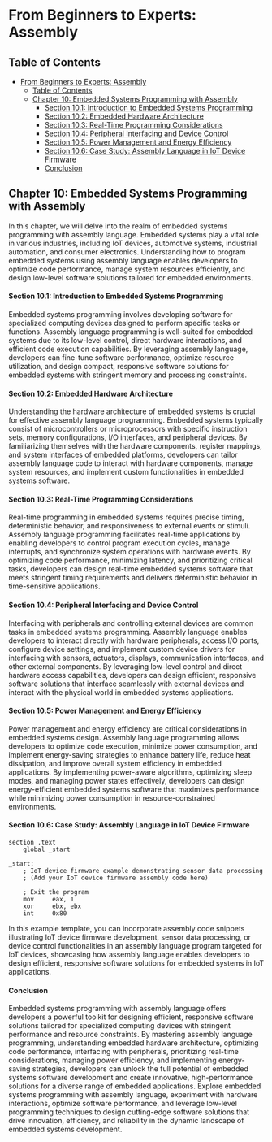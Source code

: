 # From Beginners to Experts: Assembly
## Table of Contents
- [From Beginners to Experts: Assembly](#from-beginners-to-experts-assembly)
  - [Table of Contents](#table-of-content)
  - [Chapter 10: Embedded Systems Programming with Assembly](#chapter-10-embedded-systems-programming-with-assembly)
      - [Section 10.1: Introduction to Embedded Systems Programming](#section-101-introduction-to-embedded-systems-programming)
      - [Section 10.2: Embedded Hardware Architecture](#section-102-embedded-hardware-architecture)
      - [Section 10.3: Real-Time Programming Considerations](#section-103-real-time-programming-considerations)
      - [Section 10.4: Peripheral Interfacing and Device Control](#section-104-peripheral-interfacing-and-device-control)
      - [Section 10.5: Power Management and Energy Efficiency](#section-105-power-management-and-energy-efficiency)
      - [Section 10.6: Case Study: Assembly Language in IoT Device Firmware](#section-106-case-study-assembly-language-in-iot-device-firmware)
      - [Conclusion](#conclusion)

## Chapter 10: Embedded Systems Programming with Assembly

In this chapter, we will delve into the realm of embedded systems programming with assembly language. Embedded systems play a vital role in various industries, including IoT devices, automotive systems, industrial automation, and consumer electronics. Understanding how to program embedded systems using assembly language enables developers to optimize code performance, manage system resources efficiently, and design low-level software solutions tailored for embedded environments.

#### Section 10.1: Introduction to Embedded Systems Programming

Embedded systems programming involves developing software for specialized computing devices designed to perform specific tasks or functions. Assembly language programming is well-suited for embedded systems due to its low-level control, direct hardware interactions, and efficient code execution capabilities. By leveraging assembly language, developers can fine-tune software performance, optimize resource utilization, and design compact, responsive software solutions for embedded systems with stringent memory and processing constraints.

#### Section 10.2: Embedded Hardware Architecture

Understanding the hardware architecture of embedded systems is crucial for effective assembly language programming. Embedded systems typically consist of microcontrollers or microprocessors with specific instruction sets, memory configurations, I/O interfaces, and peripheral devices. By familiarizing themselves with the hardware components, register mappings, and system interfaces of embedded platforms, developers can tailor assembly language code to interact with hardware components, manage system resources, and implement custom functionalities in embedded systems software.

#### Section 10.3: Real-Time Programming Considerations

Real-time programming in embedded systems requires precise timing, deterministic behavior, and responsiveness to external events or stimuli. Assembly language programming facilitates real-time applications by enabling developers to control program execution cycles, manage interrupts, and synchronize system operations with hardware events. By optimizing code performance, minimizing latency, and prioritizing critical tasks, developers can design real-time embedded systems software that meets stringent timing requirements and delivers deterministic behavior in time-sensitive applications.

#### Section 10.4: Peripheral Interfacing and Device Control

Interfacing with peripherals and controlling external devices are common tasks in embedded systems programming. Assembly language enables developers to interact directly with hardware peripherals, access I/O ports, configure device settings, and implement custom device drivers for interfacing with sensors, actuators, displays, communication interfaces, and other external components. By leveraging low-level control and direct hardware access capabilities, developers can design efficient, responsive software solutions that interface seamlessly with external devices and interact with the physical world in embedded systems applications.

#### Section 10.5: Power Management and Energy Efficiency

Power management and energy efficiency are critical considerations in embedded systems design. Assembly language programming allows developers to optimize code execution, minimize power consumption, and implement energy-saving strategies to enhance battery life, reduce heat dissipation, and improve overall system efficiency in embedded applications. By implementing power-aware algorithms, optimizing sleep modes, and managing power states effectively, developers can design energy-efficient embedded systems software that maximizes performance while minimizing power consumption in resource-constrained environments.

#### Section 10.6: Case Study: Assembly Language in IoT Device Firmware

```assembly
section .text
    global _start

_start:
    ; IoT device firmware example demonstrating sensor data processing
    ; (Add your IoT device firmware assembly code here)

    ; Exit the program
    mov     eax, 1
    xor     ebx, ebx
    int     0x80
```

In this example template, you can incorporate assembly code snippets illustrating IoT device firmware development, sensor data processing, or device control functionalities in an assembly language program targeted for IoT devices, showcasing how assembly language enables developers to design efficient, responsive software solutions for embedded systems in IoT applications.

#### Conclusion

Embedded systems programming with assembly language offers developers a powerful toolkit for designing efficient, responsive software solutions tailored for specialized computing devices with stringent performance and resource constraints. By mastering assembly language programming, understanding embedded hardware architecture, optimizing code performance, interfacing with peripherals, prioritizing real-time considerations, managing power efficiency, and implementing energy-saving strategies, developers can unlock the full potential of embedded systems software development and create innovative, high-performance solutions for a diverse range of embedded applications. Explore embedded systems programming with assembly language, experiment with hardware interactions, optimize software performance, and leverage low-level programming techniques to design cutting-edge software solutions that drive innovation, efficiency, and reliability in the dynamic landscape of embedded systems development.
